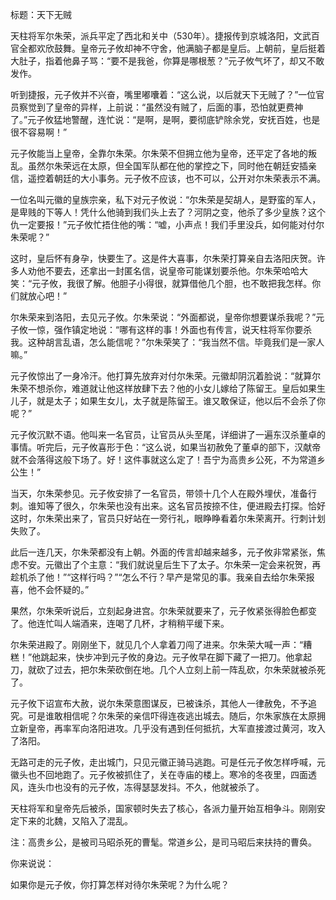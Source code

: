 标题：天下无贼



天柱将军尔朱荣，派兵平定了西北和关中（530年）。捷报传到京城洛阳，文武百官全都欢欣鼓舞。皇帝元子攸却神不守舍，他满脑子都是皇后。上朝前，皇后挺着大肚子，指着他鼻子骂：“要不是我爸，你算是哪根葱？”元子攸气坏了，却又不敢发作。

听到捷报，元子攸并不兴奋，嘴里嘟囔着：“这么说，以后就天下无贼了？”一位官员察觉到了皇帝的异样，上前说：“虽然没有贼了，后面的事，恐怕就更费神了。”元子攸猛地警醒，连忙说：“是啊，是啊，要彻底铲除余党，安抚百姓，也是很不容易啊！”

元子攸能当上皇帝，全靠尔朱荣。尔朱荣不但拥立他为皇帝，还平定了各地的叛乱。虽然尔朱荣远在太原，但全国军队都在他的掌控之下，同时他在朝廷安插亲信，遥控着朝廷的大小事务。元子攸不应该，也不可以，公开对尔朱荣表示不满。

一位名叫元徽的皇族宗亲，私下对元子攸说：“尔朱荣是契胡人，是野蛮的军人，是卑贱的下等人！凭什么他骑到我们头上去了？河阴之变，他杀了多少皇族？这个仇一定要报！”元子攸忙捂住他的嘴：“嘘，小声点！我们手里没兵，如何能对付尔朱荣呢？”

这时，皇后怀有身孕，快要生了。这是件大喜事，尔朱荣打算亲自去洛阳庆贺。许多人劝他不要去，还拿出一封匿名信，说皇帝可能谋划要杀他。尔朱荣哈哈大笑：“元子攸，我很了解。他胆子小得很，就算借他几个胆，也不敢把我怎样。你们就放心吧！”

尔朱荣来到洛阳，去见元子攸。尔朱荣说：“外面都说，皇帝你想要谋杀我呢？”元子攸一惊，强作镇定地说：“哪有这样的事！外面也有传言，说天柱将军你要杀我。这种胡言乱语，怎么能信呢？”尔朱荣笑了：“我当然不信。毕竟我们是一家人嘛。”

元子攸惊出了一身冷汗。他打算先放弃对付尔朱荣。元徽却阴沉着脸说：“就算尔朱荣不想杀你，难道就让他这样放肆下去？他的小女儿嫁给了陈留王。皇后如果生儿子，就是太子；如果生女儿，太子就是陈留王。谁又敢保证，他以后不会杀了你呢？”

元子攸沉默不语。他叫来一名官员，让官员从头至尾，详细讲了一遍东汉杀董卓的事情。听完后，元子攸喜形于色：“这么说，如果当初赦免了董卓的部下，汉献帝就不会落得这般下场了。好！这件事就这么定了！吾宁为高贵乡公死，不为常道乡公生！”

当天，尔朱荣参见。元子攸安排了一名官员，带领十几个人在殿外埋伏，准备行刺。谁知等了很久，尔朱荣也没有出来。这名官员按捺不住，便进殿去打探。恰好这时，尔朱荣出来了，官员只好站在一旁行礼，眼睁睁看着尔朱荣离开。行刺计划失败了。



此后一连几天，尔朱荣都没有上朝。外面的传言却越来越多，元子攸非常紧张，焦虑不安。元徽出了个主意：“我们就说皇后生下了太子。尔朱荣一定会来祝贺，再趁机杀了他！”“这样行吗？”“怎么不行？早产是常见的事。我亲自去给尔朱荣报喜，他不会怀疑的。”

果然，尔朱荣听说后，立刻起身进宫。尔朱荣就要来了，元子攸紧张得脸色都变了。他连忙叫人端酒来，连喝了几杯，才稍稍平缓下来。

尔朱荣进殿了。刚刚坐下，就见几个人拿着刀闯了进来。尔朱荣大喊一声：“糟糕！”他跳起来，快步冲到元子攸的身边。元子攸早在脚下藏了一把刀。他拿起刀，就砍了过去，把尔朱荣砍倒在地。几个人立刻上前一阵乱砍，尔朱荣就被杀死了。

元子攸下诏宣布大赦，说尔朱荣意图谋反，已被诛杀，其他人一律赦免，不予追究。可是谁敢相信呢？尔朱荣的亲信吓得连夜逃出城去。随后，尔朱家族在太原拥立新皇帝，再率军向洛阳进攻。几乎没有遇到任何抵抗，大军直接渡过黄河，攻入了洛阳。

无路可走的元子攸，走出城门，只见元徽正骑马逃跑。可是任元子攸怎样呼喊，元徽头也不回地跑了。元子攸被抓住了，关在寺庙的楼上。寒冷的冬夜里，四面透风，连头巾也没有的元子攸，冻得瑟瑟发抖。不久，他就被杀了。

天柱将军和皇帝先后被杀，国家顿时失去了核心，各派力量开始互相争斗。刚刚安定下来的北魏，又陷入了混乱。



注：高贵乡公，是被司马昭杀死的曹髦。常道乡公，是司马昭后来扶持的曹奂。

你来说说：

如果你是元子攸，你打算怎样对待尔朱荣呢？为什么呢？

